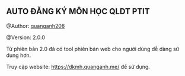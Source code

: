 ## AUTO ĐĂNG KÝ MÔN HỌC QLDT PTIT

@Author: [quanganh208](https://github.com/quanganh208)

@Version: 2.0.0

Từ phiên bản 2.0 đã có tool phiên bản web cho người dùng dễ dàng sử dụng hơn.

Truy cập website: https://dkmh.quanganh.me/ để sử dụng.
